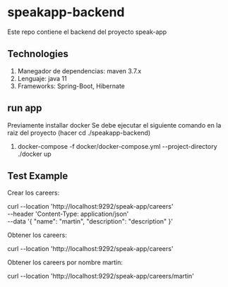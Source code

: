 # speakapp-backend
Este repo contiene el backend del proyecto speak-app

## Technologies

1) Manegador de dependencias: maven 3.7.x
2) Lenguaje: java 11
3) Frameworks: Spring-Boot, Hibernate

## run app
Previamente installar docker
Se debe ejecutar el siguiente comando en la raiz del proyecto (hacer cd ./speakapp-backend)
1) docker-compose -f docker/docker-compose.yml --project-directory ./docker up


## Test Example

Crear los careers:

curl --location 'http://localhost:9292/speak-app/careers' \
--header 'Content-Type: application/json' \
--data '{
"name": "martin",
"description": "description"
}'

Obtener los careers:

curl --location 'http://localhost:9292/speak-app/careers'

Obtener los careers por nombre martin:

curl --location 'http://localhost:9292/speak-app/careers/martin'